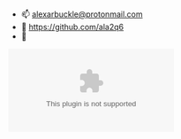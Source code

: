- 📫 alexarbuckle@protonmail.com
- 🏫 https://github.com/ala2q6
- 📖 

[![ok](www.google.com)](https://user-images.githubusercontent.com/84994842/132991278-e330039e-15c2-45d6-8493-c0e88bbd530c.png)
